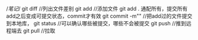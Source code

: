 /*笔记*/
git diff 				//列出文件差别
git add 				//添加文件     git add . 通配所有，提交所有    add之后变成可提交状态，commit才有效
git commit -m""   		//把add过的文件提交到本地库，
git status 				//可以确认哪些被提交，哪些不会被提交
git push   				//推到远程端去
git pull 				//拉取